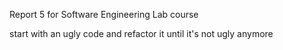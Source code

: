 Report 5 for Software Engineering Lab course

start with an ugly code and refactor it until it's not ugly anymore
